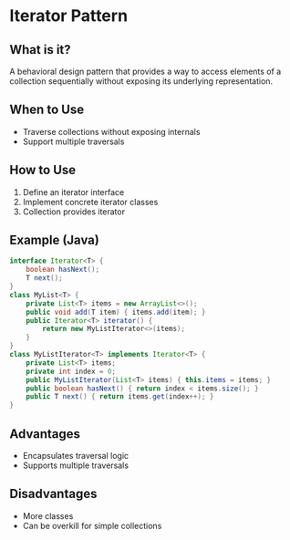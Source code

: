 # Iterator Pattern

## What is it?

A behavioral design pattern that provides a way to access elements of a collection sequentially without exposing its underlying representation.

## When to Use

- Traverse collections without exposing internals
- Support multiple traversals

## How to Use

1. Define an iterator interface
2. Implement concrete iterator classes
3. Collection provides iterator

## Example (Java)

```java
interface Iterator<T> {
    boolean hasNext();
    T next();
}
class MyList<T> {
    private List<T> items = new ArrayList<>();
    public void add(T item) { items.add(item); }
    public Iterator<T> iterator() {
        return new MyListIterator<>(items);
    }
}
class MyListIterator<T> implements Iterator<T> {
    private List<T> items;
    private int index = 0;
    public MyListIterator(List<T> items) { this.items = items; }
    public boolean hasNext() { return index < items.size(); }
    public T next() { return items.get(index++); }
}
```

## Advantages

- Encapsulates traversal logic
- Supports multiple traversals

## Disadvantages

- More classes
- Can be overkill for simple collections
